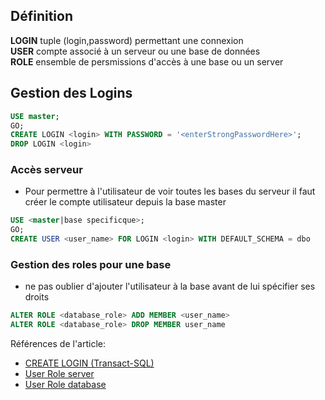 ﻿---
tags: Sql-Server
---

## Définition
**LOGIN** tuple (login,password) permettant une connexion  
**USER** compte associé à un serveur ou une base de données  
**ROLE** ensemble de persmissions d'accès à une base ou un server  


## Gestion des Logins

```sql
USE master;
GO;
CREATE LOGIN <login> WITH PASSWORD = '<enterStrongPasswordHere>';
DROP LOGIN <login>
`````

### Accès serveur

- Pour permettre à l'utilisateur de voir toutes les bases du serveur il faut créer le compte utilisateur depuis la base master

```sql
USE <master|base specificque>;
GO;
CREATE USER <user_name> FOR LOGIN <login> WITH DEFAULT_SCHEMA = dbo
`````

### Gestion des roles pour une base
- ne pas oublier d'ajouter l'utilisateur à la base avant de lui spécifier ses droits

```sql
ALTER ROLE <database_role> ADD MEMBER <user_name>
ALTER ROLE <database_role> DROP MEMBER user_name
`````


Références de l'article:
- [CREATE LOGIN (Transact-SQL)](https://docs.microsoft.com/fr-fr/sql/t-sql/statements/create-login-transact-sql?view=sql-server-ver15)  
- [User Role server](https://docs.microsoft.com/en-us/sql/relational-databases/security/authentication-access/server-level-roles?view=sql-server-ver15)
- [User Role database](https://docs.microsoft.com/en-us/sql/relational-databases/security/authentication-access/database-level-roles?view=sql-server-ver15)





